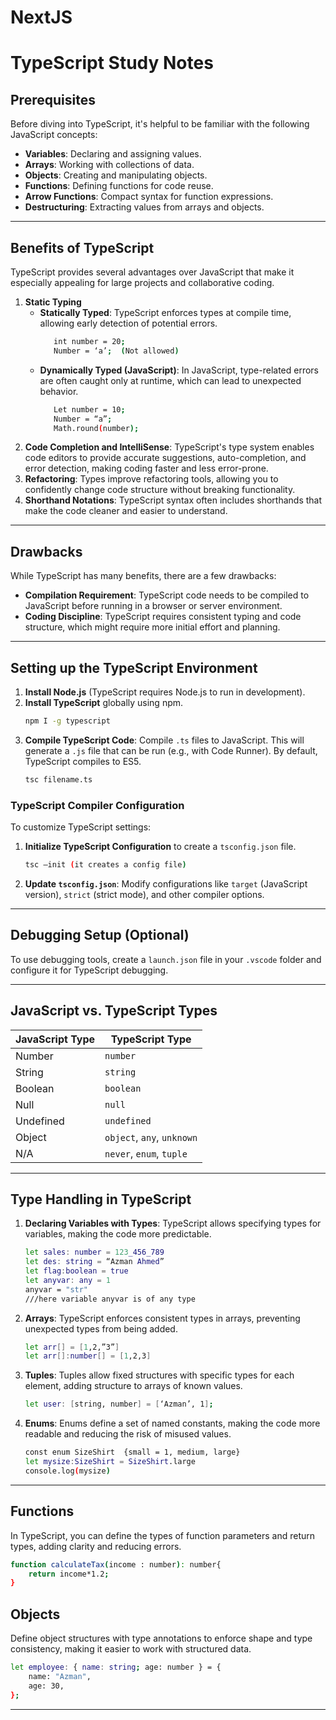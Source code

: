 # NextJS

# TypeScript Study Notes

## Prerequisites
Before diving into TypeScript, it's helpful to be familiar with the following JavaScript concepts:
- **Variables**: Declaring and assigning values.
- **Arrays**: Working with collections of data.
- **Objects**: Creating and manipulating objects.
- **Functions**: Defining functions for code reuse.
- **Arrow Functions**: Compact syntax for function expressions.
- **Destructuring**: Extracting values from arrays and objects.

---

## Benefits of TypeScript
TypeScript provides several advantages over JavaScript that make it especially appealing for large projects and collaborative coding.

1. **Static Typing**
   - **Statically Typed**: TypeScript enforces types at compile time, allowing early detection of potential errors.
     ```bash
	    int number = 20;
		Number = ‘a’;  (Not allowed)
     ```
   - **Dynamically Typed (JavaScript)**: In JavaScript, type-related errors are often caught only at runtime, which can lead to unexpected behavior.
     ```bash
		Let number = 10;
		Number = “a”;
		Math.round(number);
     ```
2. **Code Completion and IntelliSense**: TypeScript's type system enables code editors to provide accurate suggestions, auto-completion, and error detection, making coding faster and less error-prone.
3. **Refactoring**: Types improve refactoring tools, allowing you to confidently change code structure without breaking functionality.
4. **Shorthand Notations**: TypeScript syntax often includes shorthands that make the code cleaner and easier to understand.

---

## Drawbacks
While TypeScript has many benefits, there are a few drawbacks:
- **Compilation Requirement**: TypeScript code needs to be compiled to JavaScript before running in a browser or server environment.
- **Coding Discipline**: TypeScript requires consistent typing and code structure, which might require more initial effort and planning.

---

## Setting up the TypeScript Environment
1. **Install Node.js** (TypeScript requires Node.js to run in development).
2. **Install TypeScript** globally using npm.
   ```bash
   npm I -g typescript
   ```
3. **Compile TypeScript Code**: Compile `.ts` files to JavaScript. This will generate a `.js` file that can be run (e.g., with Code Runner). By default, TypeScript compiles to ES5.
   ```bash
   tsc filename.ts
   ```

### TypeScript Compiler Configuration
To customize TypeScript settings:
1. **Initialize TypeScript Configuration** to create a `tsconfig.json` file.
   ```bash
   tsc –init (it creates a config file)
   ```
3. **Update `tsconfig.json`**: Modify configurations like `target` (JavaScript version), `strict` (strict mode), and other compiler options.

---

## Debugging Setup (Optional)
To use debugging tools, create a `launch.json` file in your `.vscode` folder and configure it for TypeScript debugging.

---

## JavaScript vs. TypeScript Types

| JavaScript Type | TypeScript Type |
|-----------------|-----------------|
| Number          | `number`        |
| String          | `string`        |
| Boolean         | `boolean`       |
| Null            | `null`          |
| Undefined       | `undefined`     |
| Object          | `object`, `any`, `unknown` |
| N/A             | `never`, `enum`, `tuple` |

---

## Type Handling in TypeScript

1. **Declaring Variables with Types**: TypeScript allows specifying types for variables, making the code more predictable.
   ```bash
   let sales: number = 123_456_789
   let des: string = “Azman Ahmed”
   let flag:boolean = true
   let anyvar: any = 1
   anyvar = "str"
   ///here variable anyvar is of any type
   ```

2. **Arrays**: TypeScript enforces consistent types in arrays, preventing unexpected types from being added.
   ```bash
   let arr[] = [1,2,”3”]
   let arr[]:number[] = [1,2,3]
   ```

3. **Tuples**: Tuples allow fixed structures with specific types for each element, adding structure to arrays of known values.
   ```bash
   let user: [string, number] = [‘Azman’, 1];
   ```
4. **Enums**: Enums define a set of named constants, making the code more readable and reducing the risk of misused values.
   ```bash
   const enum SizeShirt  {small = 1, medium, large}
   let mysize:SizeShirt = SizeShirt.large
   console.log(mysize)
   ```
---

## Functions
In TypeScript, you can define the types of function parameters and return types, adding clarity and reducing errors.
```bash
function calculateTax(income : number): number{
	return income*1.2;
}
```

## Objects
Define object structures with type annotations to enforce shape and type consistency, making it easier to work with structured data.
```bash
let employee: { name: string; age: number } = {
    name: "Azman",
    age: 30,
};
```
---
